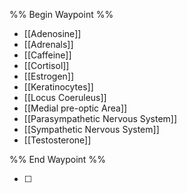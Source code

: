 
%% Begin Waypoint %%
- [[Adenosine]]
- [[Adrenals]]
- [[Caffeine]]
- [[Cortisol]]
- [[Estrogen]]
- [[Keratinocytes]]
- [[Locus Coeruleus]]
- [[Medial pre-optic Area]]
- [[Parasympathetic Nervous System]]
- [[Sympathetic Nervous System]]
- [[Testosterone]]

%% End Waypoint %%

- [ ] 